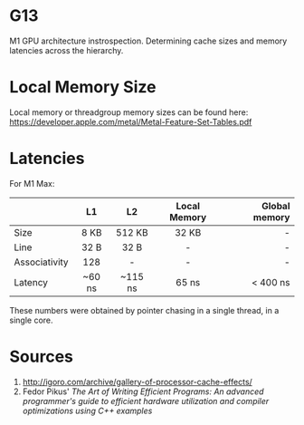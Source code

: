 # G13
M1 GPU architecture instrospection. Determining cache sizes and memory latencies across the hierarchy.

# Local Memory Size
Local memory or threadgroup memory sizes can be found here: https://developer.apple.com/metal/Metal-Feature-Set-Tables.pdf

# Latencies
For M1 Max:

| | L1 | L2 | Local Memory | Global memory |
| :--- | :----: | :----: | :----: | ---: |
| Size | 8 KB | 512 KB | 32 KB | - |
| Line | 32 B | 32 B | - | - |
| Associativity | 128 | - | - | - |
| Latency | ~60 ns | ~115 ns | 65 ns | < 400 ns |

These numbers were obtained by pointer chasing in a single thread, in a single core.

# Sources
1. http://igoro.com/archive/gallery-of-processor-cache-effects/
2. Fedor Pikus' _The Art of Writing Efficient Programs: An advanced programmer's guide to efficient hardware utilization and compiler optimizations using C++ examples_